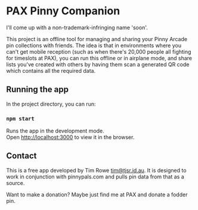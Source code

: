 # PAX Pinny Companion

I'll come up with a non-trademark-infringing name 'soon'.

This project is an offline tool for managing and sharing your Pinny Arcade pin collections with friends.  The idea is that in environments where you can't get mobile reception (such as when there's 20,000 people all fighting for timeslots at PAX), you can run this offline or in airplane mode, and share lists you've created with others by having them scan a generated QR code which contains all the required data.

## Running the app

In the project directory, you can run:

### `npm start`

Runs the app in the development mode.\
Open [http://localhost:3000](http://localhost:3000) to view it in the browser.

## Contact

This is a free app developed by Tim Rowe <tim@tjsr.id.au>.  It is designed to work in conjunction with pinnypals.com and pulls pin data from that as a source.

Want to make a donation?  Maybe just find me at PAX and donate a fodder pin.